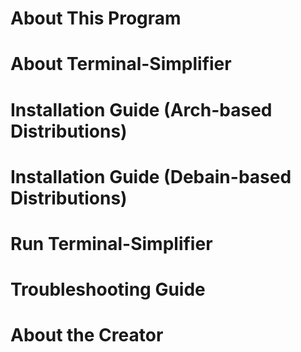 # About This Program

# About Terminal-Simplifier

# Installation Guide (Arch-based Distributions)

# Installation Guide (Debain-based Distributions)

# Run Terminal-Simplifier

# Troubleshooting Guide

# About the Creator
